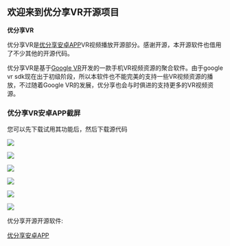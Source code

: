 ## 欢迎来到优分享VR开源项目 ##

**优分享VR** 

优分享VR是[优分享安卓APP](http://youkes.com/shareapp "优分享安卓APP")VR视频播放开源部分。感谢开源，本开源软件也借用了不少其他的开源代码。

优分享VR是基于[Google VR](https://github.com/googlevr/gvr-android-sdk "Google VR")开发的一款手机VR视频资源的聚合软件。由于google vr sdk现在出于初级阶段，所以本软件也不能完美的支持一些VR视频资源的播放，不过随着Google VR的发展，优分享也会与时俱进的支持更多的VR视频资源。

### 优分享VR安卓APP截屏 ###
您可以先下载试用其功能后，然后下载源代码

![](http://youkesfile.oss-cn-qingdao.aliyuncs.com/upload/public/5764e91b8f0f9174c33ebedf29fd356eaa93d631)

![](http://youkesfile.oss-cn-qingdao.aliyuncs.com/upload/public/caf22c18977b41359fa2c365841152d7864a01c6)

![](http://youkesfile.oss-cn-qingdao.aliyuncs.com/upload/public/40f63dd1b1f9c4138cfe085d5334bc221c26222c)

![](http://youkesfile.oss-cn-qingdao.aliyuncs.com/upload/public/3f2c131da846a560d119ef435d30fe55f1fa0aa8)

![](http://youkesfile.oss-cn-qingdao.aliyuncs.com/upload/public/6123c534d65edfb28557b248127c09840611975e)

![](http://youkesfile.oss-cn-qingdao.aliyuncs.com/upload/public/38531075f6162a799b2b0bc9782b2324d272d4b5)

优分享开源开源软件:

[优分享安卓APP](http://git.oschina.net/xumingwang/youkes_browser "优分享开源浏览器")



